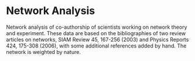 # Network Analysis
Network analysis of co-authorship of scientists working on network theory and experiment. These data are based on the bibliographies of two review articles on networks, SIAM Review 45, 167-256 (2003) and Physics Reports 424, 175-308 (2006), with some additional references added by hand. The network is weighted by nature.
